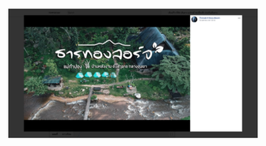 ![](https://github.com/thinnakrit/photo-modal-facebook-style/blob/master/Screen%20Shot%202563-05-01%20at%2014.09.05.png?raw=true)
